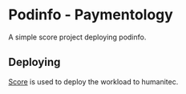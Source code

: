# Podinfo - Paymentology

A simple score project deploying podinfo.

## Deploying

[Score](https://score.dev/) is used to deploy the workload to humanitec.
